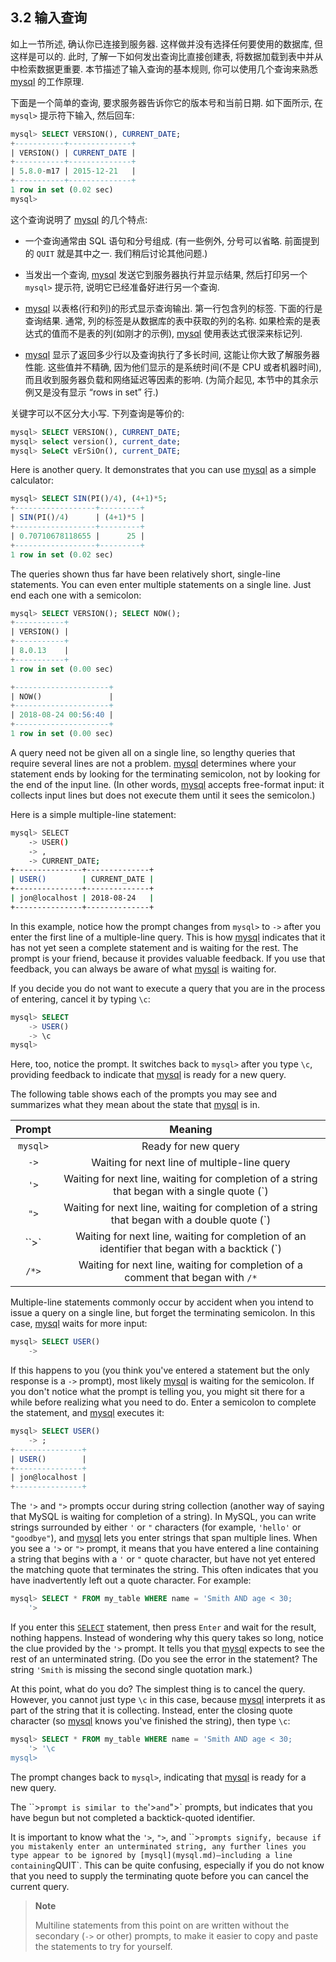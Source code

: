 ## 3.2 输入查询

如上一节所述, 确认你已连接到服务器. 这样做并没有选择任何要使用的数据库, 但这样是可以的. 此时, 了解一下如何发出查询比直接创建表, 将数据加载到表中并从中检索数据更重要. 本节描述了输入查询的基本规则, 你可以使用几个查询来熟悉 [mysql](mysql.md) 的工作原理.

下面是一个简单的查询, 要求服务器告诉你它的版本号和当前日期. 如下面所示, 在 `mysql>` 提示符下输入, 然后回车:

```sql
mysql> SELECT VERSION(), CURRENT_DATE;
+-----------+--------------+
| VERSION() | CURRENT_DATE |
+-----------+--------------+
| 5.8.0-m17 | 2015-12-21   |
+-----------+--------------+
1 row in set (0.02 sec)
mysql>
```

这个查询说明了 [mysql](mysql.md) 的几个特点:

- 一个查询通常由 SQL 语句和分号组成. (有一些例外, 分号可以省略. 前面提到的 `QUIT` 就是其中之一. 我们稍后讨论其他问题.)

- 当发出一个查询, [mysql](mysql.md) 发送它到服务器执行并显示结果, 然后打印另一个 `mysql>` 提示符, 说明它已经准备好进行另一个查询.

- [mysql](mysql.md) 以表格(行和列)的形式显示查询输出. 第一行包含列的标签. 下面的行是查询结果. 通常, 列的标签是从数据库的表中获取的列的名称. 如果检索的是表达式的值而不是表的列(如刚才的示例), [mysql](mysql.md) 使用表达式很深来标记列.

- [mysql](mysql.md) 显示了返回多少行以及查询执行了多长时间, 这能让你大致了解服务器性能. 这些值并不精确, 因为他们显示的是系统时间(不是 CPU 或者机器时间), 而且收到服务器负载和网络延迟等因素的影响. (为简介起见, 本节中的其余示例又是没有显示 “rows in set” 行.)

关键字可以不区分大小写. 下列查询是等价的:

```sql
mysql> SELECT VERSION(), CURRENT_DATE;
mysql> select version(), current_date;
mysql> SeLeCt vErSiOn(), current_DATE;
```

Here is another query. It demonstrates that you can use [mysql](mysql.md) as a simple calculator:

```sql
mysql> SELECT SIN(PI()/4), (4+1)*5;
+------------------+---------+
| SIN(PI()/4)      | (4+1)*5 |
+------------------+---------+
| 0.70710678118655 |      25 |
+------------------+---------+
1 row in set (0.02 sec)
```

The queries shown thus far have been relatively short, single-line statements. You can even enter multiple statements on a single line. Just end each one with a semicolon:

```sql
mysql> SELECT VERSION(); SELECT NOW();
+-----------+
| VERSION() |
+-----------+
| 8.0.13    |
+-----------+
1 row in set (0.00 sec)

+---------------------+
| NOW()               |
+---------------------+
| 2018-08-24 00:56:40 |
+---------------------+
1 row in set (0.00 sec)
```

A query need not be given all on a single line, so lengthy queries that require several lines are not a problem. [mysql](mysql.md) determines where your statement ends by looking for the terminating semicolon, not by looking for the end of the input line. (In other words, [mysql](mysql.md) accepts free-format input: it collects input lines but does not execute them until it sees the semicolon.)

Here is a simple multiple-line statement:

```bash
mysql> SELECT
    -> USER()
    -> ,
    -> CURRENT_DATE;
+---------------+--------------+
| USER()        | CURRENT_DATE |
+---------------+--------------+
| jon@localhost | 2018-08-24   |
+---------------+--------------+
```

In this example, notice how the prompt changes from `mysql>` to `->` after you enter the first line of a multiple-line query. This is how [mysql](mysql.md) indicates that it has not yet seen a complete statement and is waiting for the rest. The prompt is your friend, because it provides valuable feedback. If you use that feedback, you can always be aware of what [mysql](mysql.md) is waiting for.

If you decide you do not want to execute a query that you are in the process of entering, cancel it by typing `\c`:

```sql
mysql> SELECT
    -> USER()
    -> \c
mysql>
```

Here, too, notice the prompt. It switches back to `mysql>` after you type `\c`, providing feedback to indicate that [mysql](mysql.md) is ready for a new query.

The following table shows each of the prompts you may see and summarizes what they mean about the state that [mysql](mysql.md) is in.

| Prompt | Meaning |
|:---:|:---:|
| `mysql>` | Ready for new query |
| `->` | Waiting for next line of multiple-line query |
| `'>` | Waiting for next line, waiting for completion of a string that began with a single quote (`) |
| `">` | Waiting for next line, waiting for completion of a string that began with a double quote (`) |
| ``>` | Waiting for next line, waiting for completion of an identifier that began with a backtick (`) |
| `/*>` | Waiting for next line, waiting for completion of a comment that began with `/*` |

Multiple-line statements commonly occur by accident when you intend to issue a query on a single line, but forget the terminating semicolon. In this case, [mysql](mysql.md) waits for more input:

```sql
mysql> SELECT USER()
    ->
```

If this happens to you (you think you've entered a statement but the only response is a `->` prompt), most likely [mysql](mysql.md) is waiting for the semicolon. If you don't notice what the prompt is telling you, you might sit there for a while before realizing what you need to do. Enter a semicolon to complete the statement, and [mysql](mysql.md) executes it:

```sql
mysql> SELECT USER()
    -> ;
+---------------+
| USER()        |
+---------------+
| jon@localhost |
+---------------+
```

The `'>` and `">` prompts occur during string collection (another way of saying that MySQL is waiting for completion of a string). In MySQL, you can write strings surrounded by either `'` or `"` characters (for example, `'hello'` or `"goodbye"`), and [mysql](mysql.md) lets you enter strings that span multiple lines. When you see a `'>` or `">` prompt, it means that you have entered a line containing a string that begins with a `'` or `"` quote character, but have not yet entered the matching quote that terminates the string. This often indicates that you have inadvertently left out a quote character. For example:

```sql
mysql> SELECT * FROM my_table WHERE name = 'Smith AND age < 30;
    '>
```

If you enter this [`SELECT`](https://dev.mysql.com/doc/refman/8.0/en/select.html) statement, then press `Enter` and wait for the result, nothing happens. Instead of wondering why this query takes so long, notice the clue provided by the `'>` prompt. It tells you that [mysql](mysql.md) expects to see the rest of an unterminated string. (Do you see the error in the statement? The string `'Smith` is missing the second single quotation mark.)

At this point, what do you do? The simplest thing is to cancel the query. However, you cannot just type `\c` in this case, because [mysql](mysql.md) interprets it as part of the string that it is collecting. Instead, enter the closing quote character (so [mysql](mysql.md) knows you've finished the string), then type `\c`:

```sql
mysql> SELECT * FROM my_table WHERE name = 'Smith AND age < 30;
    '> '\c
mysql>
```

The prompt changes back to `mysql>`, indicating that [mysql](mysql.md) is ready for a new query.

The ``>` prompt is similar to the `'>` and `">` prompts, but indicates that you have begun but not completed a backtick-quoted identifier.

It is important to know what the `'>`, `">`, and ``>` prompts signify, because if you mistakenly enter an unterminated string, any further lines you type appear to be ignored by [mysql](mysql.md)—including a line containing `QUIT`. This can be quite confusing, especially if you do not know that you need to supply the terminating quote before you can cancel the current query.

> **Note**
> 
> Multiline statements from this point on are written without the secondary (`->` or other) prompts, to make it easier to copy and paste the statements to try for yourself.